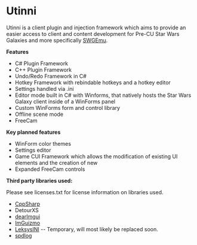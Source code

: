 # Utinni
Utinni is a client plugin and injection framework which aims to provide an easier access to client and content development for Pre-CU Star Wars Galaxies and more specifically [SWGEmu](https://github.com/swgemu). 

**Features**
* C# Plugin Framework
* C++ Plugin Framework
* Undo/Redo Framework in C#
* Hotkey Framework with rebindable hotkeys and a hotkey editor
* Settings handled via .ini
* Editor mode built in C# with Winforms, that natively hosts the Star Wars Galaxy client inside of a WinForms panel
* Custom WinForms form and control library
* Offline scene mode
* FreeCam

**Key planned features**
* WinForm color themes
* Settings editor
* Game CUI Framework which allows the modification of existing UI elements and the creation of new
* Expanded FreeCam controls

**Third party libraries used:**

Please see licenses.txt for license information on libraries used.

* [CppSharp](https://github.com/mono/CppSharp)
* DetourXS
* [dearImgui](https://github.com/ocornut/imgui)
* [ImGuizmo](https://github.com/CedricGuillemet/ImGuizmo)
* [LeksysINI](https://github.com/Lek-sys/LeksysINI) -- Temporary, will most likely be replaced soon.
* [spdlog](https://github.com/gabime/spdlog)
